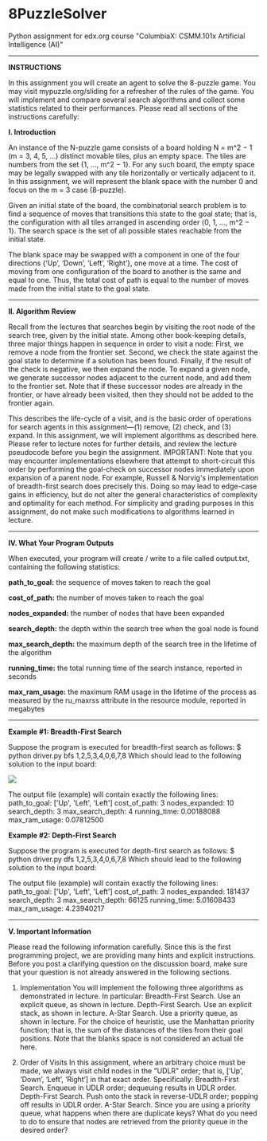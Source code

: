 # 8PuzzleSolver
Python assignment for edx.org course "ColumbiaX: CSMM.101x Artificial Intelligence (AI)"


----------


**INSTRUCTIONS**

In this assignment you will create an agent to solve the 8-puzzle game. You may visit mypuzzle.org/sliding for a refresher of the rules of the game. You will implement and compare several search algorithms and collect some statistics related to their performances. Please read all sections of the instructions carefully:

**I. Introduction**

An instance of the N-puzzle game consists of a board holding N = m^2 − 1 (m = 3, 4, 5, ...) distinct movable tiles, plus an empty space. The tiles are numbers from the set {1, …, m^2 − 1}. For any such board, the empty space may be legally swapped with any tile horizontally or vertically adjacent to it. In this assignment, we will represent the blank space with the number 0 and focus on the m = 3 case (8-puzzle).

Given an initial state of the board, the combinatorial search problem is to find a sequence of moves that transitions this state to the goal state; that is, the configuration with all tiles arranged in ascending order ⟨0, 1, …, m^2 − 1⟩. The search space is the set of all possible states reachable from the initial state.

The blank space may be swapped with a component in one of the four directions {‘Up’, ‘Down’, ‘Left’, ‘Right’}, one move at a time. The cost of moving from one configuration of the board to another is the same and equal to one. Thus, the total cost of path is equal to the number of moves made from the initial state to the goal state.


----------


**II. Algorithm Review**

Recall from the lectures that searches begin by visiting the root node of the search tree, given by the initial state. Among other book-keeping details, three major things happen in sequence in order to visit a node:
First, we remove a node from the frontier set.
Second, we check the state against the goal state to determine if a solution has been found.
Finally, if the result of the check is negative, we then expand the node. To expand a given node, we generate successor nodes adjacent to the current node, and add them to the frontier set. Note that if these successor nodes are already in the frontier, or have already been visited, then they should not be added to the frontier again.

This describes the life-cycle of a visit, and is the basic order of operations for search agents in this assignment—(1) remove, (2) check, and (3) expand. In this assignment, we will implement algorithms as described here. Please refer to lecture notes for further details, and review the lecture pseudocode before you begin the assignment.
IMPORTANT: Note that you may encounter implementations elsewhere that attempt to short-circuit this order by performing the goal-check on successor nodes immediately upon expansion of a parent node. For example, Russell & Norvig's implementation of breadth-first search does precisely this. Doing so may lead to edge-case gains in efficiency, but do not alter the general characteristics of complexity and optimality for each method. For simplicity and grading purposes in this assignment, do not make such modifications to algorithms learned in lecture.


----------


**IV. What Your Program Outputs**

When executed, your program will create / write to a file called output.txt, containing the following statistics:

**path_to_goal:** the sequence of moves taken to reach the goal

**cost_of_path:** the number of moves taken to reach the goal

**nodes_expanded:** the number of nodes that have been expanded

**search_depth:** the depth within the search tree when the goal node is found

**max_search_depth:**  the maximum depth of the search tree in the lifetime of the algorithm

**running_time:** the total running time of the search instance, reported in seconds

**max_ram_usage:** the maximum RAM usage in the lifetime of the process as measured by the ru_maxrss attribute in the resource module, reported in megabytes


----------


**Example #1: Breadth-First Search**

Suppose the program is executed for breadth-first search as follows:
$ python driver.py bfs 1,2,5,3,4,0,6,7,8
Which should lead to the following solution to the input board:

![](https://studio.edx.org/asset-v1:ColumbiaX+CSMM.101x+1T2017+type@asset+block@pset1_diagram.png)

The output file (example) will contain exactly the following lines:
path_to_goal: ['Up', 'Left', 'Left']
cost_of_path: 3
nodes_expanded: 10
search_depth: 3
max_search_depth: 4
running_time: 0.00188088
max_ram_usage: 0.07812500

**Example #2: Depth-First Search**

Suppose the program is executed for depth-first search as follows:
$ python driver.py dfs 1,2,5,3,4,0,6,7,8
Which should lead to the following solution to the input board:


The output file (example) will contain exactly the following lines:
path_to_goal: ['Up', 'Left', 'Left']
cost_of_path: 3
nodes_expanded: 181437
search_depth: 3
max_search_depth: 66125
running_time: 5.01608433
max_ram_usage: 4.23940217


----------


**V. Important Information**

Please read the following information carefully. Since this is the first programming project, we are providing many hints and explicit instructions. Before you post a clarifying question on the discussion board, make sure that your question is not already answered in the following sections.

1. Implementation
You will implement the following three algorithms as demonstrated in lecture. In particular:
Breadth-First Search. Use an explicit queue, as shown in lecture.
Depth-First Search. Use an explicit stack, as shown in lecture.
A-Star Search. Use a priority queue, as shown in lecture. For the choice of heuristic, use the Manhattan priority function; that is, the sum of the distances of the tiles from their goal positions. Note that the blanks space is not considered an actual tile here.

2. Order of Visits
In this assignment, where an arbitrary choice must be made, we always visit child nodes in the "UDLR" order; that is, [‘Up’, ‘Down’, ‘Left’, ‘Right’] in that exact order. Specifically:
Breadth-First Search. Enqueue in UDLR order; dequeuing results in UDLR order.
Depth-First Search. Push onto the stack in reverse-UDLR order; popping off results in UDLR order.
A-Star Search. Since you are using a priority queue, what happens when there are duplicate keys? What do you need to do to ensure that nodes are retrieved from the priority queue in the desired order?
